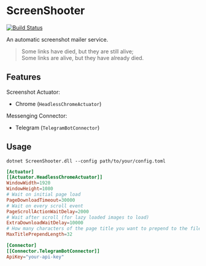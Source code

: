 # ScreenShooter

[![Build Status](https://dev.azure.com/nekomimiswitch/General/_apis/build/status/ScreenShooter)](https://dev.azure.com/nekomimiswitch/General/_build/latest?definitionId=26)

An automatic screenshot mailer service.

> Some links have died, but they are still alive;<br>
> Some links are alive, but they have already died.

## Features

Screenshot Actuator:
 * Chrome (`HeadlessChromeActuator`)

Messenging Connector:
 * Telegram (`TelegramBotConnector`)

## Usage

`dotnet ScreenShooter.dll --config path/to/your/config.toml`

```toml
[Actuator]
[[Actuator.HeadlessChromeActuator]]
WindowWidth=1920
WindowHeight=1080
# Wait on initial page load
PageDownloadTimeout=30000
# Wait on every scroll event
PageScrollActionWaitDelay=2000
# Wait after scroll (for lazy loaded images to load)
ExtraDownloadWaitDelay=10000
# How many characters of the page title you want to prepend to the file name
MaxTitlePrependLength=32

[Connector]
[[Connector.TelegramBotConnector]]
ApiKey="your-api-key"
```